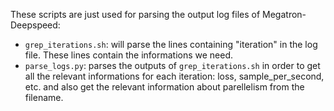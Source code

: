 These scripts are just used for parsing the output log files of Megatron-Deepspeed:
- `grep_iterations.sh`: will parse the lines containing "iteration" in the log file. These lines contain the informations we need.
- `parse_logs.py`: parses the outputs of `grep_iterations.sh` in order to get all the relevant informations for each iteration: loss, sample_per_second, etc. and also get the relevant information about parellelism from the filename.
